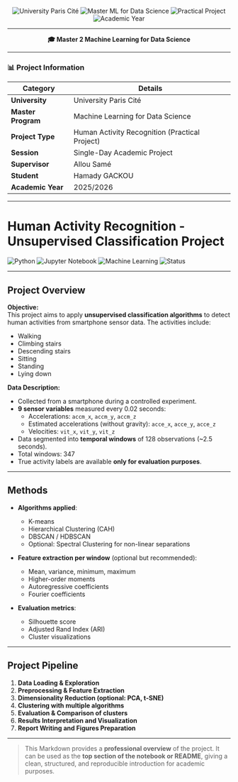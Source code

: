 <p align="center">
  <img alt="University Paris Cité" src="https://img.shields.io/badge/University-Paris%20Cité-6f42c1?style=for-the-badge&logo=academia&logoColor=white">
  <img alt="Master ML for Data Science" src="https://img.shields.io/badge/Master-Machine%20Learning%20for%20Data%20Science-1976D2?style=for-the-badge&logo=python&logoColor=white">
  <img alt="Practical Project" src="https://img.shields.io/badge/Project-Practical%20Lab-FF9800?style=for-the-badge&logo=jupyter&logoColor=white">
  <img alt="Academic Year" src="https://img.shields.io/badge/Year-2025%2F2026-009688?style=for-the-badge&logo=googlecalendar&logoColor=white">
</p>

---

<p align="center">
  <strong>🎓 Master 2 Machine Learning for Data Science</strong>
</p>

---

<p align="center">

### 📊 Project Information  

| **Category**       | **Details**                           |
|--------------------|---------------------------------------|
| **University**     | University Paris Cité                 |
| **Master Program** | Machine Learning for Data Science     |
| **Project Type**   | Human Activity Recognition (Practical Project) |
| **Session**        | Single-Day Academic Project           |
| **Supervisor**     | Allou Samé                             |
| **Student**        | Hamady GACKOU                          |
| **Academic Year**  | 2025/2026                              |

</p>

---

# Human Activity Recognition - Unsupervised Classification Project

![Python](https://img.shields.io/badge/Python-3.10-blue?logo=python&logoColor=white)
![Jupyter Notebook](https://img.shields.io/badge/Jupyter-Notebook-orange?logo=jupyter&logoColor=white)
![Machine Learning](https://img.shields.io/badge/Machine%20Learning-ML-lightgrey)
![Status](https://img.shields.io/badge/Status-Experimental-yellow)

---

## Project Overview

**Objective:**  
This project aims to apply **unsupervised classification algorithms** to detect human activities from smartphone sensor data. The activities include:
- Walking  
- Climbing stairs  
- Descending stairs  
- Sitting  
- Standing  
- Lying down  

**Data Description:**  
- Collected from a smartphone during a controlled experiment.  
- **9 sensor variables** measured every 0.02 seconds:  
  - Accelerations: `accm_x`, `accm_y`, `accm_z`  
  - Estimated accelerations (without gravity): `acce_x`, `acce_y`, `acce_z`  
  - Velocities: `vit_x`, `vit_y`, `vit_z`  
- Data segmented into **temporal windows** of 128 observations (~2.5 seconds).  
- Total windows: 347  
- True activity labels are available **only for evaluation purposes**.

---

## Methods

- **Algorithms applied**:
  - K-means
  - Hierarchical Clustering (CAH)
  - DBSCAN / HDBSCAN
  - Optional: Spectral Clustering for non-linear separations

- **Feature extraction per window** (optional but recommended):
  - Mean, variance, minimum, maximum
  - Higher-order moments
  - Autoregressive coefficients
  - Fourier coefficients

- **Evaluation metrics**:
  - Silhouette score
  - Adjusted Rand Index (ARI)
  - Cluster visualizations

---

## Project Pipeline

1. **Data Loading & Exploration**  
2. **Preprocessing & Feature Extraction**  
3. **Dimensionality Reduction (optional: PCA, t-SNE)**  
4. **Clustering with multiple algorithms**  
5. **Evaluation & Comparison of clusters**  
6. **Results Interpretation and Visualization**  
7. **Report Writing and Figures Preparation**

---

> This Markdown provides a **professional overview** of the project. It can be used as the **top section of the notebook or README**, giving a clean, structured, and reproducible introduction for academic purposes.
